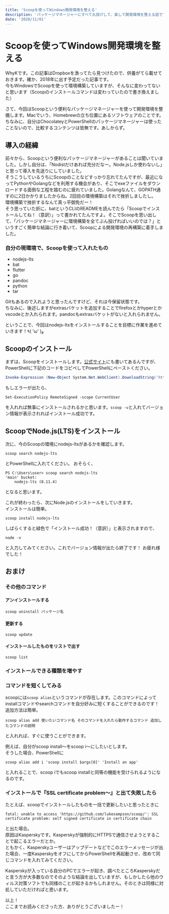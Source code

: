 ```yaml
---
title: 'Scoopを使ってWindows開発環境を整える'
description: 'パッケージマネージャーにすべて丸投げして、楽して開発環境を整える話です'
date: '2020/11/01'
---
```


# Scoopを使ってWindows開発環境を整える
WhyKです。この記事はDropboxを漁ってたら見つけたので、供養がてら載せておきます。確か、2018年に出す予定だった記事です。  
今もWindowsでScoopを使って環境構築していますが、そんなに変わってないと思います（Scoopのインストールコマンドは変わっていたので書き換えました）

さて、今回はScoopという便利なパッケージマネージャーを使って開発環境を整備します。Macでいう、Homebrewの立ち位置にあるソフトウェアのことです。  
ちなみに、自分はChocolateyとPowerShellのパッケージマネージャーは使ったことないので、比較するコンテンツは皆無です。あしからず。

## 導入の経緯
前々から、Scoopという便利なパッケージマネージャーがあることは聞いていました。しかし自分は、「Nodistだけあれば充分だなー。Node.jsしか使わないし」と思って導入を先送りにしていました。  
そうこうしているうちにScoopのことなどすっかり忘れてたんですが、最近になってPythonやGolangなどを利用する機会があり、そこでexeファイルをダウンロードする面倒な工程を踏むのに疲れていました。Golangなんて、GOPATH通すのに2日かかりましたからね。2回目の環境構築はそれで挫折しましたし。  
環境構築で挫折するなんて真っ平御免だー！  
そう思っていた折に、batというCLIのREADMEを読んでたら「Scoopでインストールしてね！（意訳）」って書かれてたんですよ。そこでScoopを思い出して、「パッケージマネージャーに環境構築を全てぶん投げればいいのでは？」というすごく簡単な結論に行き着いて、Scoopによる開発環境の再構築に着手しました。

### 自分の現環境で、Scoopを使って入れたもの
* nodejs-lts
* bat
* flutter
* go
* pandoc
* python
* tar

Gitもあるので入れようと思ったんですけど、それは今保留状態です。  
ちなみに、後述しますがextrasバケットを追加することでfirefoxとかhyperとかvscodeとか入れられます。pandocもextrasバケットがないと入れられません。

ということで、今回はnodejs-ltsをインストールすることを目標に作業を進めていきます！٩( 'ω' )و

## Scoopのインストール
まずは、Scoopをインストールします。[公式サイト](https://scoop.sh/)にも書いてあるんですが、PowerShellに下記のコードをコピペしてPowerShellにペーストください。
``` powershell
Invoke-Expression (New-Object System.Net.WebClient).DownloadString('https://get.scoop.sh')
```
もしエラーが出たら、
```
Set-ExecutionPolicy RemoteSigned -scope CurrentUser
```
を入れれば無事にインストールされるかと思います。`scoop -v`と入れてバージョン情報が表示されればインストール成功です。

## ScoopでNode.js(LTS)をインストール
次に、今のScoopの環境にnodejs-ltsがあるかを確認します。
```
scoop search nodejs-lts
```
とPowerShellに入れてください。
おそらく、

```
PS C:\Users\user> scoop search nodejs-lts
'main' bucket:
    nodejs-lts (8.11.4)
```
となると思います。

これが終わったら、次にNode.jsのインストールをしていきます。  
インストールは簡単。

```
scoop install nodejs-lts
```
しばらくすると緑色で「インストール成功！（意訳）」と表示されますので、
```
node -v
```
と入力してみてください。これでバージョン情報が出たら終了です！ お疲れ様でした！

## おまけ
### その他のコマンド
#### アンインストールする
```
scoop uninstall パッケージ名
```
#### 更新する
```
scoop update
```
#### インストールしたものをリストで出す
```
scoop list
```

### インストールできる種類を増やす

### コマンドを短くしてみる
scoopには`scoop alias`というコマンドが存在します。このコマンドによってinstallコマンドやsearchコマンドを自分好みに短くすることができるのです！  
追加方法は簡単。
```
scoop alias add 使いたいコマンド名 そのコマンドを入れたら動作するコマンド 追加したコマンドの説明
```
と入れれば、すぐに使うことができます。

例えば、自分がscoop install～をscoop i～にしたいとします。  
そうした場合、PowerShellに
```
scoop alias add i 'scoop install $args[0]' 'Install an app'
```
と入れることで、scoop iでもscoop installと同等の機能を受けられるようになるのです。

### インストールで『SSL certificate problem～』と出て失敗したら
たとえば、scoopでインストールしたものを一括で更新したいと思ったときに
```
fatal: unable to access 'https://github.com/lukesampson/scoop/': SSL certificate problem: self signed certificate in certificate chain
```
と出た場合。  
原因はKasperskyです。Kasperskyが強制的にHTTPSで通信させようとすることで起こるエラーだとか。  
ともかく、Kasperskyユーザーはアップデートなどでこのエラーメッセージが出た場合、一度KasperskyをオフにしてからPowerShellを再起動させ、改めて同じコマンドを入れてみてください。

Kasperskyが入っている自分のPCでエラーが起き、調べたところKasperskyだと言う方が大多数なのでそのような結論を出していますが、もしかしたら他のウィルス対策ソフトでも同様のことが起きるかもしれません。そのときは同様に対処していただければと思います。

以上！  
ここまでお読みくださった方、ありがとうございましたー！